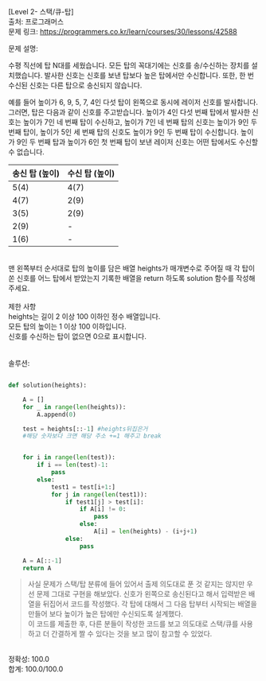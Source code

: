 [Level 2- 스택/큐-탑] </br>
출처: 프로그래머스 </br>
문제 링크: <https://programmers.co.kr/learn/courses/30/lessons/42588> </br>

문제 설명:

수평 직선에 탑 N대를 세웠습니다. 모든 탑의 꼭대기에는 신호를 송/수신하는 장치를 설치했습니다. 발사한 신호는 신호를 보낸 탑보다 높은 탑에서만 수신합니다. 또한, 한 번 수신된 신호는 다른 탑으로 송신되지 않습니다.

예를 들어 높이가 6, 9, 5, 7, 4인 다섯 탑이 왼쪽으로 동시에 레이저 신호를 발사합니다. 그러면, 탑은 다음과 같이 신호를 주고받습니다. 높이가 4인 다섯 번째 탑에서 발사한 신호는 높이가 7인 네 번째 탑이 수신하고, 높이가 7인 네 번째 탑의 신호는 높이가 9인 두 번째 탑이, 높이가 5인 세 번째 탑의 신호도 높이가 9인 두 번째 탑이 수신합니다. 높이가 9인 두 번째 탑과 높이가 6인 첫 번째 탑이 보낸 레이저 신호는 어떤 탑에서도 수신할 수 없습니다.

|송신 탑 (높이)|수신 탑 (높이)|
|------|---|
|5(4)|4(7)|
|4(7)|2(9)|
|3(5)|2(9)|
|2(9)| -|
|1(6)| -|

</br>
맨 왼쪽부터 순서대로 탑의 높이를 담은 배열 heights가 매개변수로 주어질 때 각 탑이 쏜 신호를 어느 탑에서 받았는지 기록한 배열을 return 하도록 solution 함수를 작성해주세요.
</br>
</br>
제한 사항</br>
heights는 길이 2 이상 100 이하인 정수 배열입니다.</br>
모든 탑의 높이는 1 이상 100 이하입니다.</br>
신호를 수신하는 탑이 없으면 0으로 표시합니다.</br>

</br>
</br>
솔루션: </br>

```python

def solution(heights):

    A = []
    for _ in range(len(heights)):
        A.append(0)

    test = heights[::-1] #heights뒤집은거
    #해당 숫자보다 크면 해당 주소 +=1 해주고 break


    for i in range(len(test)):
        if i == len(test)-1:
            pass
        else:
            test1 = test[i+1:]
            for j in range(len(test1)):
                if test1[j] > test[i]:
                    if A[i] != 0:
                        pass
                    else:   
                        A[i] = len(heights) - (i+j+1)
                else:
                    pass

    A = A[::-1]
    return A
```

> 사실 문제가 스택/탑 분류에 들어 있어서 출제 의도대로 푼 것 같지는 않지만 우선 문제 그대로 구현을 해보았다. 신호가 왼쪽으로 송신된다고 해서 입력받은 배열을 뒤집어서
  코드를 작성했다. 각 탑에 대해서 그 다음 탑부터 시작되는 배열을 만들어 보다 높이가 높은 탑에만 수신되도록 설계했다.</br>
  이 코드를 제출한 후, 다른 분들이 작성한 코드를 보고 의도대로 스택/큐를 사용하고 더 간결하게 짤 수 있다는 것을 보고 많이 참고할 수 있었다. 
</br>
정확성: 100.0</br>
합계: 100.0/100.0

